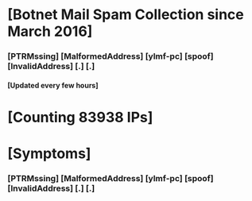 # [Botnet Mail Spam Collection since March 2016]
### [PTRMssing] [MalformedAddress] [ylmf-pc] [spoof] [InvalidAddress] [.] [.]
#### [Updated every few hours]

# [Counting 83938 IPs]

# [Symptoms] 
###   [PTRMssing] [MalformedAddress] [ylmf-pc] [spoof] [InvalidAddress] [.] [.]
